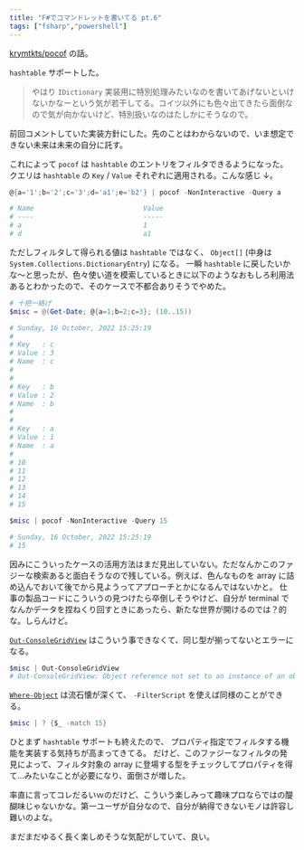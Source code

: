 ```yaml
---
title: "F#でコマンドレットを書いてる pt.6"
tags: ["fsharp","powershell"]
---
```


[krymtkts/pocof](https://github.com/krymtkts/pocof) の話。

`hashtable` サポートした。

> やはり `IDictionary` 実装用に特別処理みたいなのを書いてあげないといけないかなーという気が若干してる。コイツ以外にも色々出てきたら面倒なので気が向かないけど、特別扱いなのはたしかにそうなので。

前回コメントしていた実装方針にした。先のことはわからないので、いま想定できない未来は未来の自分に託す。

これによって `pocof` は `hashtable` のエントリをフィルタできるようになった。 クエリは `hashtable` の `Key` / `Value` それぞれに適用される。こんな感じ ↓。

```powershell
@{a='1';b='2';c='3';d='a1';e='b2'} | pocof -NonInteractive -Query a

# Name                           Value
# ----                           -----
# a                              1
# d                              a1
```

ただしフィルタして得られる値は `hashtable` ではなく、 `Object[]` (中身は `System.Collections.DictionaryEntry`) になる。
一瞬 `hashtable` に戻したいかな～と思ったが、色々使い道を模索しているときに以下のようなおもしろ利用法あるとわかったので、そのケースで不都合ありそうでやめた。

```powershell
# 十把一絡げ
$misc = @(Get-Date; @{a=1;b=2;c=3}; (10..15))

# Sunday, 16 October, 2022 15:25:19
#
# Key   : c
# Value : 3
# Name  : c
#
#
# Key   : b
# Value : 2
# Name  : b
#
#
# Key   : a
# Value : 1
# Name  : a
#
# 10
# 11
# 12
# 13
# 14
# 15

$misc | pocof -NonInteractive -Query 15

# Sunday, 16 October, 2022 15:25:19
# 15
```

因みにこういったケースの活用方法はまだ見出していない。ただなんかこのファジーな検索あると面白そうなので残している。例えば、色んなものを array に詰め込んでおいて後でから見ようってアプローチとかになるんではないかと。
仕事の製品コードにこういうの見つけたら卒倒しそうやけど、自分が terminal でなんかデータを捏ねくり回すときにあったら、新たな世界が開けるのでは？的な。しらんけど。

[`Out-ConsoleGridView`](https://github.com/PowerShell/GraphicalTools) はこういう事できなくて、同じ型が揃ってないとエラーになる。

```powershell
$misc | Out-ConsoleGridView
# Out-ConsoleGridView: Object reference not set to an instance of an object.
```

[`Where-Object`](https://learn.microsoft.com/en-us/powershell/module/microsoft.powershell.core/where-object?view=powershell-7.2) は流石懐が深くて、 `-FilterScript` を使えば同様のことができる。

```powershell
$misc | ? {$_ -match 15}
```

ひとまず `hashtable` サポートも終えたので、 プロパティ指定でフィルタする機能を実装する気持ちが高まってきてる。
だけど、このファジーなフィルタの発見によって、フィルタ対象の array に登場する型をチェックしてプロパティを得て...みたいなことが必要になり、面倒さが増した。

率直に言ってコレだるいｗのだけど、こういう楽しみって趣味プロならではの醍醐味じゃないかな。第一ユーザが自分なので、自分が納得できないモノは許容し難いのよな。

まだまだゆるく長く楽しめそうな気配がしていて、良い。
